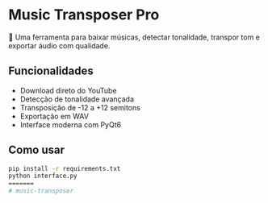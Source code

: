 
# Music Transposer Pro

🎵 Uma ferramenta para baixar músicas, detectar tonalidade, transpor tom e exportar áudio com qualidade.

## Funcionalidades
- Download direto do YouTube
- Detecção de tonalidade avançada
- Transposição de -12 a +12 semitons
- Exportação em WAV
- Interface moderna com PyQt6

## Como usar
```bash
pip install -r requirements.txt
python interface.py
=======
# music-transposer

